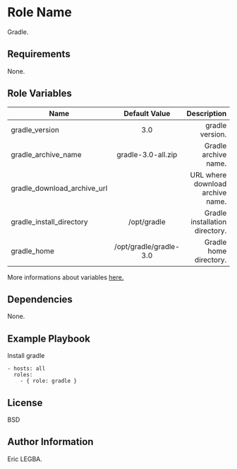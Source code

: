 Role Name
=========

Gradle.

Requirements
------------

None.

Role Variables
--------------

| Name	        | Default Value	| Description|
| ------------- |:-------------:| ----------:|
|gradle_version|3.0|gradle version.|
|gradle_archive_name|gradle-3.0-all.zip|Gradle archive name.|
|gradle_download_archive_url|| URL where download archive name.|
|gradle_install_directory|/opt/gradle|Gradle installation directory.|
|gradle_home|/opt/gradle/gradle-3.0|Gradle home directory.|

More informations about variables [here.](https://github.com/eleongithub/ansible/blob/it_1/projects/roles/gradle/defaults/main.yml)

Dependencies
------------

None.

Example Playbook
----------------

Install gradle

    - hosts: all
      roles:
        - { role: gradle }

License
-------

BSD

Author Information
------------------

Eric LEGBA.